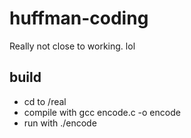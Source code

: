# huffman-coding
Really not close to working. lol


## build
- cd to /real
- compile with gcc encode.c -o encode
- run with ./encode
